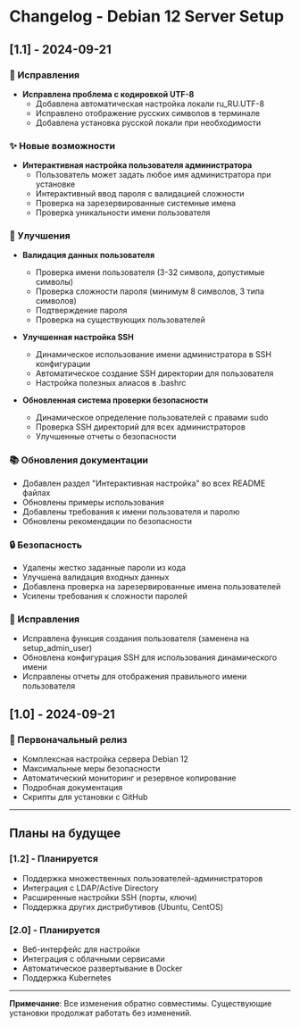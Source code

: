 # Changelog - Debian 12 Server Setup

## [1.1] - 2024-09-21

### 🐛 Исправления
- **Исправлена проблема с кодировкой UTF-8**
  - Добавлена автоматическая настройка локали ru_RU.UTF-8
  - Исправлено отображение русских символов в терминале
  - Добавлена установка русской локали при необходимости

### ✨ Новые возможности
- **Интерактивная настройка пользователя администратора**
  - Пользователь может задать любое имя администратора при установке
  - Интерактивный ввод пароля с валидацией сложности
  - Проверка на зарезервированные системные имена
  - Проверка уникальности имени пользователя

### 🔧 Улучшения
- **Валидация данных пользователя**
  - Проверка имени пользователя (3-32 символа, допустимые символы)
  - Проверка сложности пароля (минимум 8 символов, 3 типа символов)
  - Подтверждение пароля
  - Проверка на существующих пользователей

- **Улучшенная настройка SSH**
  - Динамическое использование имени администратора в SSH конфигурации
  - Автоматическое создание SSH директории для пользователя
  - Настройка полезных алиасов в .bashrc

- **Обновленная система проверки безопасности**
  - Динамическое определение пользователей с правами sudo
  - Проверка SSH директорий для всех администраторов
  - Улучшенные отчеты о безопасности

### 📚 Обновления документации
- Добавлен раздел "Интерактивная настройка" во всех README файлах
- Обновлены примеры использования
- Добавлены требования к имени пользователя и паролю
- Обновлены рекомендации по безопасности

### 🔒 Безопасность
- Удалены жестко заданные пароли из кода
- Улучшена валидация входных данных
- Добавлена проверка на зарезервированные имена пользователей
- Усилены требования к сложности паролей

### 🐛 Исправления
- Исправлена функция создания пользователя (заменена на setup_admin_user)
- Обновлена конфигурация SSH для использования динамического имени
- Исправлены отчеты для отображения правильного имени пользователя

## [1.0] - 2024-09-21

### 🎉 Первоначальный релиз
- Комплексная настройка сервера Debian 12
- Максимальные меры безопасности
- Автоматический мониторинг и резервное копирование
- Подробная документация
- Скрипты для установки с GitHub

---

## Планы на будущее

### [1.2] - Планируется
- Поддержка множественных пользователей-администраторов
- Интеграция с LDAP/Active Directory
- Расширенные настройки SSH (порты, ключи)
- Поддержка других дистрибутивов (Ubuntu, CentOS)

### [2.0] - Планируется
- Веб-интерфейс для настройки
- Интеграция с облачными сервисами
- Автоматическое развертывание в Docker
- Поддержка Kubernetes

---

**Примечание**: Все изменения обратно совместимы. Существующие установки продолжат работать без изменений.

